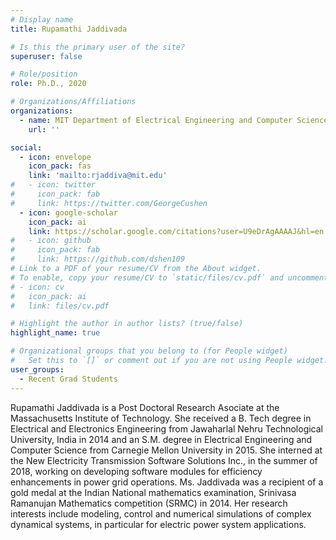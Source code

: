 ```yaml
---
# Display name
title: Rupamathi Jaddivada

# Is this the primary user of the site?
superuser: false

# Role/position
role: Ph.D., 2020

# Organizations/Affiliations
organizations:
  - name: MIT Department of Electrical Engineering and Computer Science
    url: ''

social:
  - icon: envelope
    icon_pack: fas
    link: 'mailto:rjaddiva@mit.edu'
#   - icon: twitter
#     icon_pack: fab
#     link: https://twitter.com/GeorgeCushen
  - icon: google-scholar
    icon_pack: ai
    link: https://scholar.google.com/citations?user=U9eDrAgAAAAJ&hl=en
#   - icon: github
#     icon_pack: fab
#     link: https://github.com/dshen109
# Link to a PDF of your resume/CV from the About widget.
# To enable, copy your resume/CV to `static/files/cv.pdf` and uncomment the lines below.
# - icon: cv
#   icon_pack: ai
#   link: files/cv.pdf

# Highlight the author in author lists? (true/false)
highlight_name: true

# Organizational groups that you belong to (for People widget)
#   Set this to `[]` or comment out if you are not using People widget.
user_groups:
  - Recent Grad Students
---
```


Rupamathi Jaddivada is a Post Doctoral Research Asociate at the Massachusetts
Institute of Technology. She received a B. Tech degree in Electrical and
Electronics Engineering from Jawaharlal Nehru Technological University, India
in 2014 and an S.M. degree in Electrical Engineering and Computer Science from
Carnegie Mellon University in 2015. She interned at the New Electricity
Transmission Software Solutions Inc., in the summer of 2018, working on
developing software modules for efficiency enhancements in power grid
operations. Ms. Jaddivada was a recipient of a gold medal at the Indian
National mathematics examination, Srinivasa Ramanujan Mathematics competition
(SRMC) in 2014. Her research interests include modeling, control and numerical
simulations of complex dynamical systems, in particular for electric power
system applications.
